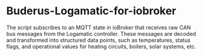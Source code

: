 # Buderus-Logamatic-for-iobroker
The script subscribes to an MQTT state in ioBroker that receives raw CAN bus messages from the Logamatic controller. These messages are decoded and transformed into structured data points, such as temperatures, status flags, and operational values for heating circuits, boilers, solar systems, etc.
